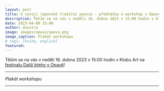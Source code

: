 ```yaml
---
layout: post
title: O vývoji japonské tradiční poezie - přednáška a workshop v Opavě
description: Těším se na vás v neděli 16. dubna 2023 v 15:00 hodin v Klubu Art na festivalu Další břehy v Opavě!
date: 2023-04-09 15:00
author: dvostra
image: images/opava/opava.png
image_caption: Plakát workshopu
# tags: [kniha, english]
featured:
---
```


Těším se na vás v neděli 16. dubna 2023 v 15:00 hodin v Klubu Art na [festivalu Další břehy v Opavě](https://www.opava-city.cz/dalsibrehy/)!

---

<div class="gallery-box">
  <div class="gallery">
    <img src="{{site.baseurl}}/images/opava/opava.png" loading="lazy" alt="">
  </div>
  <em>Plakát workshopu</em>
</div>

---
